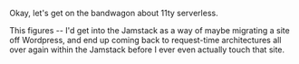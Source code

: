 Okay, let's get on the bandwagon about 11ty serverless.

This figures -- I'd get into the Jamstack as a way of maybe migrating a site off Wordpress, and end up coming back to request-time architectures all over again within the Jamstack before I ever even actually touch that site.
